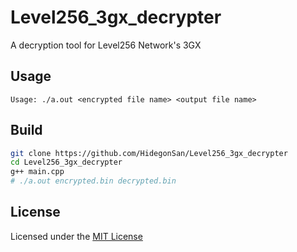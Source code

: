 # Level256_3gx_decrypter
A decryption tool for Level256 Network's 3GX

## Usage

```
Usage: ./a.out <encrypted file name> <output file name>
```

## Build
```sh
git clone https://github.com/HidegonSan/Level256_3gx_decrypter
cd Level256_3gx_decrypter
g++ main.cpp
# ./a.out encrypted.bin decrypted.bin
```

## License
Licensed under the [MIT License](https://opensource.org/license/mit)  
